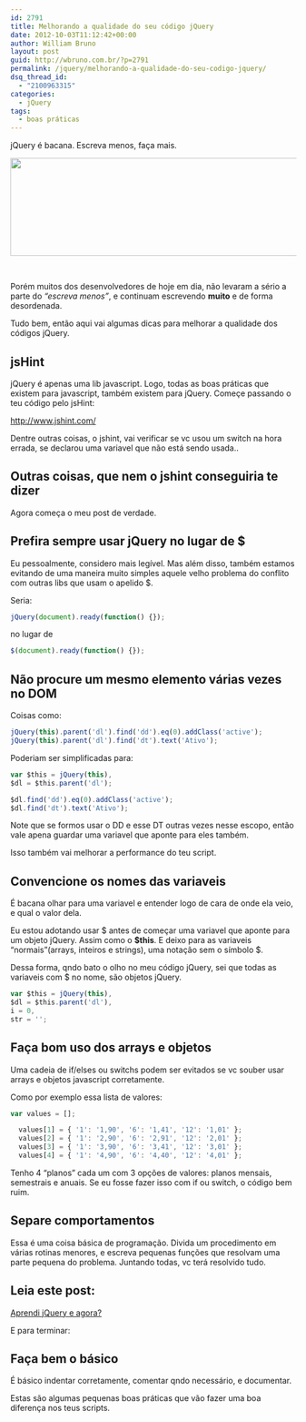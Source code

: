 ```yaml
---
id: 2791
title: Melhorando a qualidade do seu código jQuery
date: 2012-10-03T11:12:42+00:00
author: William Bruno
layout: post
guid: http://wbruno.com.br/?p=2791
permalink: /jquery/melhorando-a-qualidade-do-seu-codigo-jquery/
dsq_thread_id:
  - "2100963315"
categories:
  - jQuery
tags:
  - boas práticas
---
```

jQuery é bacana. Escreva menos, faça mais.

<p style="text-align: center;">
  <a href="/wp-content/uploads/2012/10/OQAAAI1PPrJY0nBALB7mkvju3mkQXqLmzMhxEjeb4gp8aujEUQcLfLyy-Sn4gZdkAas6-k8eYbQlGDE-GCjKfF5gIrUA15jOjFfLRv77VBd5t-WfZURdP9V3PdmT.preview.png"><img class="size-full wp-image-2799 aligncenter" title="OQAAAI1PPrJY0nBALB7mkvju3mkQXqLmzMhxEjeb4gp8aujEUQcLfLyy-Sn4gZdkAas6-k8eYbQlGDE-GCjKfF5gIrUA15jOjFfLRv77VBd5t-WfZURdP9V3PdmT.preview" alt="" src="/wp-content/uploads/2012/10/OQAAAI1PPrJY0nBALB7mkvju3mkQXqLmzMhxEjeb4gp8aujEUQcLfLyy-Sn4gZdkAas6-k8eYbQlGDE-GCjKfF5gIrUA15jOjFfLRv77VBd5t-WfZURdP9V3PdmT.preview.png" width="700" height="172" srcset="/wp-content/uploads/2012/10/OQAAAI1PPrJY0nBALB7mkvju3mkQXqLmzMhxEjeb4gp8aujEUQcLfLyy-Sn4gZdkAas6-k8eYbQlGDE-GCjKfF5gIrUA15jOjFfLRv77VBd5t-WfZURdP9V3PdmT.preview.png 700w, /wp-content/uploads/2012/10/OQAAAI1PPrJY0nBALB7mkvju3mkQXqLmzMhxEjeb4gp8aujEUQcLfLyy-Sn4gZdkAas6-k8eYbQlGDE-GCjKfF5gIrUA15jOjFfLRv77VBd5t-WfZURdP9V3PdmT.preview-300x73.png 300w" sizes="(max-width: 700px) 100vw, 700px" /></a>
</p>

&nbsp;

Porém muitos dos desenvolvedores de hoje em dia, não levaram a sério a parte do _&#8220;escreva menos&#8221;_, e continuam escrevendo **muito** e de forma desordenada.

Tudo bem, então aqui vai algumas dicas para melhorar a qualidade dos códigos jQuery.

<!--more-->

## jsHint

jQuery é apenas uma lib javascript. Logo, todas as boas práticas que existem para javascript, também existem para jQuery. Começe passando o teu código pelo jsHint:

<a href="http://www.jshint.com/" rel="external">http://www.jshint.com/</a>

Dentre outras coisas, o jshint, vai verificar se vc usou um switch na hora errada, se declarou uma variavel que não está sendo usada..

## Outras coisas, que nem o jshint conseguiria te dizer

Agora começa o meu post de verdade.

## Prefira sempre usar jQuery no lugar de $

Eu pessoalmente, considero mais legível. Mas além disso, também estamos evitando de uma maneira muito simples aquele velho problema do conflito com outras libs que usam o apelido $.

Seria:

``` js
jQuery(document).ready(function() {});
```

no lugar de

``` js
$(document).ready(function() {});
```

## Não procure um mesmo elemento várias vezes no DOM

Coisas como:

``` js
jQuery(this).parent('dl').find('dd').eq(0).addClass('active');
jQuery(this).parent('dl').find('dt').text('Ativo');
```

Poderiam ser simplificadas para:

``` js
var $this = jQuery(this),
$dl = $this.parent('dl');

$dl.find('dd').eq(0).addClass('active');
$dl.find('dt').text('Ativo');
```

Note que se formos usar o DD e esse DT outras vezes nesse escopo, então vale apena guardar uma variavel que aponte para eles também.

Isso também vai melhorar a performance do teu script.

## Convencione os nomes das variaveis

É bacana olhar para uma variavel e entender logo de cara de onde ela veio, e qual o valor dela.

Eu estou adotando usar $ antes de começar uma variavel que aponte para um objeto jQuery. Assim como o **$this**. E deixo para as variaveis &#8220;normais&#8221;(arrays, inteiros e strings), uma notação sem o símbolo $.

Dessa forma, qndo bato o olho no meu código jQuery, sei que todas as variaveis com $ no nome, são objetos jQuery.

``` js
var $this = jQuery(this),
$dl = $this.parent('dl'),
i = 0,
str = '';
```

## Faça bom uso dos arrays e objetos

Uma cadeia de if/elses ou switchs podem ser evitados se vc souber usar arrays e objetos javascript corretamente.

Como por exemplo essa lista de valores:

``` js
var values = [];

  values[1] = { '1': '1,90', '6': '1,41', '12': '1,01' };
  values[2] = { '1': '2,90', '6': '2,91', '12': '2,01' };
  values[3] = { '1': '3,90', '6': '3,41', '12': '3,01' };
  values[4] = { '1': '4,90', '6': '4,40', '12': '4,01' };
```

Tenho 4 &#8220;planos&#8221; cada um com 3 opções de valores: planos mensais, semestrais e anuais. Se eu fosse fazer isso com if ou switch, o código bem ruim.

## Separe comportamentos

Essa é uma coisa básica de programação. Divida um procedimento em várias rotinas menores, e escreva pequenas funções que resolvam uma parte pequena do problema. Juntando todas, vc terá resolvido tudo.

## Leia este post:

[Aprendi jQuery e agora?](http://wbruno.com.br/2011/07/18/vixi-aprendi-jquery-mas-agora/)

E para terminar:

## Faça bem o básico

É básico indentar corretamente, comentar qndo necessário, e documentar.

Estas são algumas pequenas boas práticas que vão fazer uma boa diferença nos teus scripts.
